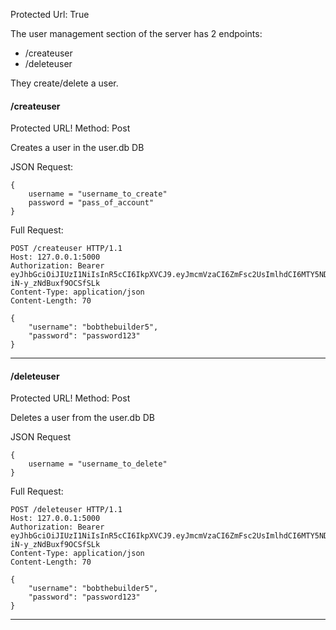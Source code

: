 Protected Url: True

The user management section of the server has 2 endpoints:
- /createuser
- /deleteuser

They create/delete a user.


#### /createuser
Protected URL!
Method: Post

Creates a user in the user.db DB

JSON Request:
```
{
	username = "username_to_create"
	password = "pass_of_account"
}
```

Full Request:
```
POST /createuser HTTP/1.1
Host: 127.0.0.1:5000
Authorization: Bearer eyJhbGciOiJIUzI1NiIsInR5cCI6IkpXVCJ9.eyJmcmVzaCI6ZmFsc2UsImlhdCI6MTY5NDU4MTAxMCwianRpIjoiNTdhMzMzM2UtYzRhOS00Y2QwLWEwMTUtOGUyYThmMDZkMGE0IiwidHlwZSI6ImFjY2VzcyIsInN1YiI6InVzZXJuYW1lIiwibmJmIjoxNjk0NTgxMDEwLCJleHAiOjE2OTQ1ODE5MTB9.FawMrMHs8iMDT6L38obSAw-iN-y_zNdBuxf9OCSfSLk
Content-Type: application/json
Content-Length: 70

{
    "username": "bobthebuilder5",
    "password": "password123"
}
```
---
#### /deleteuser

Protected URL! 
Method: Post

Deletes a user from the user.db DB

JSON Request
```
{
	username = "username_to_delete"
}
```

Full Request:
```
POST /deleteuser HTTP/1.1
Host: 127.0.0.1:5000
Authorization: Bearer eyJhbGciOiJIUzI1NiIsInR5cCI6IkpXVCJ9.eyJmcmVzaCI6ZmFsc2UsImlhdCI6MTY5NDU4MTAxMCwianRpIjoiNTdhMzMzM2UtYzRhOS00Y2QwLWEwMTUtOGUyYThmMDZkMGE0IiwidHlwZSI6ImFjY2VzcyIsInN1YiI6InVzZXJuYW1lIiwibmJmIjoxNjk0NTgxMDEwLCJleHAiOjE2OTQ1ODE5MTB9.FawMrMHs8iMDT6L38obSAw-iN-y_zNdBuxf9OCSfSLk
Content-Type: application/json
Content-Length: 70

{
    "username": "bobthebuilder5",
    "password": "password123"
}

```
---
